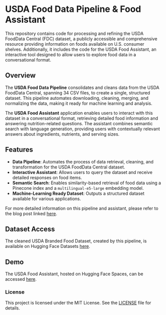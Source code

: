 # USDA Food Data Pipeline & Food Assistant

This repository contains code for processing and refining the USDA FoodData Central (FDC) dataset, a publicly accessible and comprehensive resource providing information on foods available on U.S. consumer shelves. Additionally, it includes the code for the USDA Food Assistant, an interactive tool designed to allow users to explore food data in a conversational format.

## Overview

The **USDA Food Data Pipeline** consolidates and cleans data from the USDA FoodData Central, spanning 34 CSV files, to create a single, structured dataset. This pipeline automates downloading, cleaning, merging, and normalizing the data, making it ready for machine learning and analysis.

The **USDA Food Assistant** application enables users to interact with this dataset in a conversational format, retrieving detailed food information and answering nutrition-related questions. The assistant combines semantic search with language generation, providing users with contextually relevant answers about ingredients, nutrients, and serving sizes.

## Features

- **Data Pipeline**: Automates the process of data retrieval, cleaning, and transformation for the USDA FoodData Central dataset.
- **Interactive Assistant**: Allows users to query the dataset and receive detailed responses on food items.
- **Semantic Search**: Enables similarity-based retrieval of food data using a Pinecone index and a `multilingual-e5-large` embedding model.
- **Machine-Learning Ready Dataset**: Outputs a structured dataset available for various applications.

For more detailed information on this pipeline and assistant, please refer to the blog post linked [here](https://jacktol.net/posts/building_a_data_pipeline_for_usda_fooddata_central/).

## Dataset Access

The cleaned USDA Branded Food Dataset, created by this pipeline, is available on Hugging Face Datasets [here](https://huggingface.co/datasets/jacktol/usda_branded_food_data). 

## Demo

The USDA Food Assistant, hosted on Hugging Face Spaces, can be accessed [here](https://huggingface.co/spaces/jacktol/usda-food-assistant).

### License

This project is licensed under the MIT License. See the [LICENSE](LICENSE) file for details.
